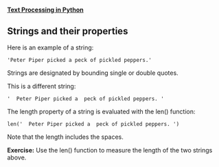#### [Text Processing in Python](.)

## Strings and their properties

Here is an example of a string:

    'Peter Piper picked a peck of pickled peppers.'

Strings are designated by bounding single or double quotes.

This is a different string:

    '  Peter Piper picked a  peck of pickled peppers. '

The length property of a string is evaluated with the len() function:

    len('  Peter Piper picked a  peck of pickled peppers. ')

Note that the length includes the spaces.

**Exercise:** Use the len() function to measure the length of the two strings above.
